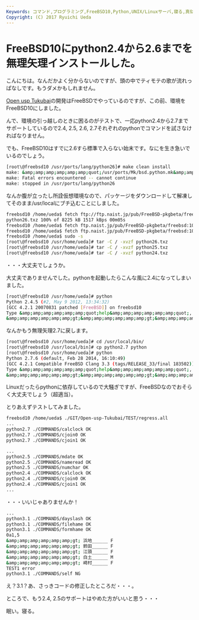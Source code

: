 ```yaml
---
Keywords: コマンド,プログラミング,FreeBSD10,Python,UNIX/Linuxサーバ,寝る,真似しない方がいいかも
Copyright: (C) 2017 Ryuichi Ueda
---
```


# <!--:ja-->FreeBSD10にpython2.4から2.6までを無理矢理インストールした。<!--:-->
<!--:ja-->こんにちは。なんだかよく分からないのですが、頭の中でティモテの歌が流れっぱなしです。もうダメかもしれません。

<a href="https://github.com/usp-engineers-community/Open-usp-Tukubai" target="_blank">Open usp Tukubai</a>の開発はFreeBSDでやっているのですが、この前、環境をFreeBSD10にしました。

<!--:--><!--more--><!--:ja-->

んで、環境の引っ越しのときに困るのがテストで、一応python2.4から2.7までサポートしているので2.4, 2.5, 2.6, 2.7それぞれのpythonでコマンドを試さなければなりません。

でも、FreeBSD10はすでに2.6すら標準で入らない始末です。なにを生き急いでいるのでしょう。

```bash
[root\@freebsd10 /usr/ports/lang/python26]# make clean install
make: &amp;amp;amp;amp;amp;amp;quot;/usr/ports/Mk/bsd.python.mk&amp;amp;amp;amp;amp;amp;quot; line 558: Malformed conditional (${PYTHON_REL} &amp;amp;amp;amp;amp;amp;gt;= 320 &amp;amp;amp;amp;amp;amp;amp;&amp;amp;amp;amp;amp;amp;amp; defined(PYTHON_PY3K_PLIST_HACK))
make: Fatal errors encountered -- cannot continue
make: stopped in /usr/ports/lang/python26
```

なんか腹が立ったし所詮仮想環境なので、パッケージをダウンロードして解凍してそのまま/usr/localにブチ込むことにしました。

```bash
freebsd10 /home/ueda$ fetch ftp://ftp.naist.jp/pub/FreeBSD-pkgbeta/freebsd:10:x86:64/2012-10-12/Latest/python26.txz
python26.txz 100% of 8225 kB 1517 kBps 00m05s
freebsd10 /home/ueda$ fetch ftp.naist.jp/pub/FreeBSD-pkgbeta/freebsd:10:x86:64/2012-05-10/Latest/python25.txz
freebsd10 /home/ueda$ fetch ftp.naist.jp/pub/FreeBSD-pkgbeta/freebsd:10:x86:64/2012-05-10/Latest/python24.txz
freebsd10 /home/ueda$ sudo -s
[root\@freebsd10 /usr/home/ueda]# tar -C / -xvzf python26.txz
[root\@freebsd10 /usr/home/ueda]# tar -C / -xvzf python25.txz
[root\@freebsd10 /usr/home/ueda]# tar -C / -xvzf python24.txz
```

・・・大丈夫でしょうか。

大丈夫でありませんでした。pythonを起動したらこんな風に2.4になってしまいました。

```bash
[root\@freebsd10 /usr/home/ueda]# python
Python 2.4.5 (#2, May 9 2012, 13:34:32) 
[GCC 4.2.1 20070831 patched [FreeBSD]] on freebsd10
Type &amp;amp;amp;amp;amp;amp;quot;help&amp;amp;amp;amp;amp;amp;quot;, &amp;amp;amp;amp;amp;amp;quot;copyright&amp;amp;amp;amp;amp;amp;quot;, &amp;amp;amp;amp;amp;amp;quot;credits&amp;amp;amp;amp;amp;amp;quot; or &amp;amp;amp;amp;amp;amp;quot;license&amp;amp;amp;amp;amp;amp;quot; for more information.
&amp;amp;amp;amp;amp;amp;gt;&amp;amp;amp;amp;amp;amp;gt;&amp;amp;amp;amp;amp;amp;gt; 
```

なんかもう無理矢理2.7に戻します。

```bash
[root\@freebsd10 /usr/home/ueda]# cd /usr/local/bin/
[root\@freebsd10 /usr/local/bin]# cp python2.7 python
[root\@freebsd10 /usr/home/ueda]# python
Python 2.7.6 (default, Feb 28 2014, 16:10:49) 
[GCC 4.2.1 Compatible FreeBSD Clang 3.3 (tags/RELEASE_33/final 183502)] on freebsd10
Type &amp;amp;amp;amp;amp;amp;quot;help&amp;amp;amp;amp;amp;amp;quot;, &amp;amp;amp;amp;amp;amp;quot;copyright&amp;amp;amp;amp;amp;amp;quot;, &amp;amp;amp;amp;amp;amp;quot;credits&amp;amp;amp;amp;amp;amp;quot; or &amp;amp;amp;amp;amp;amp;quot;license&amp;amp;amp;amp;amp;amp;quot; for more information.
&amp;amp;amp;amp;amp;amp;gt;&amp;amp;amp;amp;amp;amp;gt;&amp;amp;amp;amp;amp;amp;gt; 
```

Linuxだったらpythonに依存しているので大騒ぎですが、FreeBSDなのでおそらく大丈夫でしょう（超適当）。

とりあえずテストしてみました。

```bash
freebsd10 /home/ueda$ ./GIT/Open-usp-Tukubai/TEST/regress.all 
...
python2.7 ./COMMANDS/calclock OK
python2.7 ./COMMANDS/cjoin0 OK
python2.7 ./COMMANDS/cjoin1 OK

...
python2.5 ./COMMANDS/mdate OK
python2.5 ./COMMANDS/nameread OK
python2.5 ./COMMANDS/numchar OK
python2.4 ./COMMANDS/calclock OK
python2.4 ./COMMANDS/cjoin0 OK
python2.4 ./COMMANDS/cjoin1 OK
...
```

・・・いいじゃありませんか！

```bash
...
python3.1 ./COMMANDS/dayslash OK
python3.1 ./COMMANDS/filehame OK
python3.1 ./COMMANDS/formhame OK
0a1,5
&amp;amp;amp;amp;amp;amp;gt; 浜地______ F
&amp;amp;amp;amp;amp;amp;gt; 鈴田______ F
&amp;amp;amp;amp;amp;amp;gt; 江頭______ F
&amp;amp;amp;amp;amp;amp;gt; 白土______ M
&amp;amp;amp;amp;amp;amp;gt; 崎村______ F
TEST1 error
python3.1 ./COMMANDS/self NG
```

え？3.1？あ、さっきコードの修正したところだ・・・。

ところで、もう2.4, 2.5のサポートはやめた方がいいと思う・・・


眠い。寝る。<!--:-->
